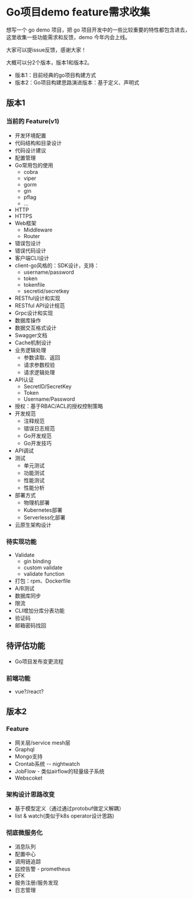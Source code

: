 # Go项目demo feature需求收集

想写一个 go demo 项目，把 go 项目开发中的一些比较重要的特性都包含进去，这里收集一些功能需求和反馈，demo 今年内会上线。

大家可以提issue反馈，感谢大家！

大概可以分2个版本，版本1和版本2。

+ 版本1：目前经典的go项目构建方式
+ 版本2：Go项目构建思路演进版本：基于定义、声明式

## 版本1
### 当前的 Feature(v1)

+ 开发环境配置
+ 代码结构和目录设计
+ 代码设计建议
+ 配置管理
+ Go常用包的使用
  + cobra
  + viper
  + gorm
  + gin
  + pflag
  + ...
+ HTTP
+ HTTPS
+ Web框架
  + Middleware
  + Router
+ 错误包设计
+ 错误代码设计
+ 客户端CLI设计
+ client-go风格的：SDK设计，支持：
  + username/password
  + token
  + tokenfile
  + secretid/secretkey
+ RESTful设计和实现
+ RESTful API设计规范
+ Grpc设计和实现
+ 数据库操作
+ 数据交互格式设计
+ Swagger文档
+ Cache机制设计
+ 业务逻辑处理
  + 参数读取、返回
  + 请求参数校验
  + 请求逻辑处理
+ API认证
  + SecretID/SecretKey
  + Token
  + Username/Password
+ 授权：基于RBAC/ACL的授权控制策略
+ 开发规范
  + 注释规范
  + 错误日志规范
  + Go开发规范
  + Go开发技巧
+ API调试
+ 测试
  + 单元测试
  + 功能测试
  + 性能测试
  + 性能分析
+ 部署方式
  + 物理机部署
  + Kubernetes部署
  + Serverless化部署
+ 云原生架构设计

### 待实现功能

+ Validate
  + gin binding 
  + custom validate
  + validate function
+ 打包：rpm、Dockerfile
+ A/B测试
+ 数据库同步
+ 限流
+ CLI增加分库分表功能
+ 验证码
+ 邮箱密码找回


## 待评估功能

+ Go项目发布变更流程

### 前端功能

+ vue?/react?

## 版本2

### Feature
+ 网关层/service mesh层
+ Graphql
+ Mongo支持
+ Crontab系统 -- nightwatch
+ JobFlow - 类似airflow的轻量级子系统
+ Webscoket

### 架构设计思路改变

+ 基于模型定义（通过通过protobuf做定义解耦）
+ list & watch(类似于k8s operator设计思路)

### 彻底微服务化
+ 消息队列
+ 配置中心
+ 调用链追踪
+ 监控告警 - prometheus
+ EFK
+ 服务注册/服务发现
+ 日志管理
